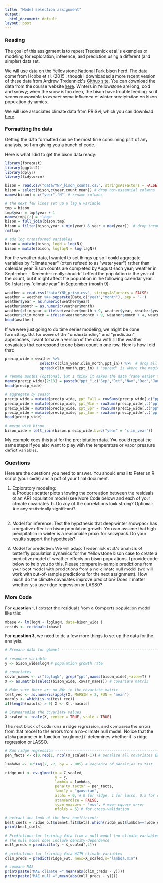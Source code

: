 ```yaml
---
title: "Model selection assignment"
output:
  html_document: default
layout: post
---
```


### Reading ###

The goal of this assignment is to repeat Tredennick et al.'s examples of 
modeling for exploration, inference, and prediction using a different (and simpler) data set.

We will use data on the Yellowstone National Park bison herd. The data come 
from [Hobbs et al. (2015)](https://esajournals.onlinelibrary.wiley.com/doi/abs/10.1890/14-1413.1),
though I downloaded a more recent version of these data from Andrew Tredennick's 
[Github site](https://github.com/atredennick/bison_forecast). You can download the
data from the course website [here](https://github.com/pbadler/forecasting-course-short/blob/master/data/YNP_bison_counts.csv). Winters in Yellowstone are long, cold and snowy; when the snow is too deep, the bison have trouble feeding, so it seems reasonable to expect some influence of winter precipitation on bison population dynamics.

We will use associated climate data from PRISM, which you can download [here](https://github.com/pbadler/forecasting-course-short/blob/master/data/YNP_prism.csv).

### Formatting the data  ###

Getting the data formatted can be the most time consuming part of any analysis, 
so I am giving you a bunch of code.

Here is what I did to get the bison data ready:
```R
library(forecast)
library(ggplot2)
library(dplyr)
library(tidyverse)

bison = read.csv("data/YNP_bison_counts.csv", stringsAsFactors = FALSE)
bison = select(bison,c(year,count.mean)) # drop non-essential columns
names(bison) = c("year","N") # rename columns

# the next few lines set up a lag N variable
tmp = bison    
tmp$year = tmp$year + 1
names(tmp)[2] = "lagN"
bison = full_join(bison,tmp)
bison = filter(bison,year > min(year) & year < max(year))  # drop incomplete observations
rm(tmp)

# add log transformed variables
bison = mutate(bison, logN = log(N))
bison = mutate(bison, loglagN = log(lagN))
````
For the weather data, I wanted to set things up so I could aggregate variables
by "climate year" (often refered to as "water year") rather than calendar year.
Bison counts are completed by August each year; weather in September - December
really shouldn't effect the population in the year of the count, but it might
affect the population in the following calendar year. So I start my "climate
year" in September (month 9):
```R
weather = read.csv("data/YNP_prism.csv", stringsAsFactors = FALSE)
weather = weather %>% separate(Date,c("year","month"), sep = '-')
weather$year = as.numeric(weather$year)
weather$month = as.numeric(weather$month)
weather$clim_year = ifelse(weather$month < 9, weather$year, weather$year + 1)
weather$clim_month = ifelse(weather$month < 9, weather$month + 4, weather$month - 8)
head(weather)
```
If we were just going to do time series modeling, we might be done formatting. But 
for some of the "understanding" and "prediction" approaches, I want to have 
a version of the data with all the weather covariates that correspond to one bison count in one row. Here is how I did that:
```R
precip_wide = weather %>% 
                select(c(clim_year,clim_month,ppt_in)) %>%  # drop all the other climate variables
                spread(clim_month,ppt_in) # 'spread' is where the magic happens

# rename months (optional, but I think it makes the data frame easier to understand)
names(precip_wide)[2:13] = paste0("ppt_",c("Sep","Oct","Nov","Dec","Jan","Feb","Mar","Apr","May","Jun","Jul","Aug"))
head(precip_wide)

# aggregate by season
precip_wide = mutate(precip_wide, ppt_Fall = rowSums(precip_wide[,c("ppt_Sep","ppt_Oct","ppt_Nov")]))
precip_wide = mutate(precip_wide, ppt_Win = rowSums(precip_wide[,c("ppt_Dec","ppt_Jan","ppt_Feb")]))
precip_wide = mutate(precip_wide, ppt_Spr = rowSums(precip_wide[,c("ppt_Mar","ppt_Apr","ppt_May")]))
precip_wide = mutate(precip_wide, ppt_Sum = rowSums(precip_wide[,c("ppt_Jun","ppt_Jul","ppt_Aug")]))
head(precip_wide)

# merge with bison
bison_wide = left_join(bison,precip_wide,by=c("year" = "clim_year"))
```
My example does this just for the precipitation data. 
You could repeat the same steps if you also want to play with 
the temperature or vapor pressure deficit variables.

### Questions  ###

Here are the questions you need to answer. You should email to Peter an 
R script (your code) and a pdf of your final document. 

1. Exploratory modeling:  
    a. Produce scatter plots showing the correlation between the residuals of
    an AR1 population model (see More Code below) and each of your climate covariates.
    b. Do any of the correlations look strong? Optional: Are any statistically significant?
<br><br>

2. Model for inference: Test the hypothesis that deep winter snowpack 
has a negative effect on bison population growth. You can assume that 
high precipitation in winter is a reasonable proxy for snowpack. Do your
results support the hypothesis?

3. Model for prediction: We will adapt Tredennick et al.'s analysis
of butterfly population dynamics for the Yellowstone bison case
to create a predictive model of weather effects on bison populations. 
I provide code below to help you do this.
Please compare in-sample predictions from your best model with 
predictions from a no-climate null model (we will work with out-of-sample
predictions for the next assignment). How much do the climate covariates 
improve prediction? Does it matter whether you use 
ridge regression or LASSO?

### More Code  ###

For **question 1**, I extract the residuals from a Gompertz population model
like this:
```R
mbase <- lm(logN ~ loglagN, data=bison_wide )
resids <- residuals(mbase)
```

For **question 3**, we need to do a few more things to set up
the data for the analysis.

```R
# Prepare data for glmnet ------------------------------------------------------

# response variable
y <- bison_wide$logN # population growth rate

# covariates
covar_names <- c("loglagN", grep("ppt",names(bison_wide),value=T) )
X <- as.matrix(select(bison_wide, covar_names)) # covariate matrix

# Make sure there are no NAs in the covariate matrix
test_vec <- as.numeric(apply(X, MARGIN = 2, FUN = "mean"))
nacols <- which(is.na(test_vec))
if(length(nacols) > 0) X <- X[,-nacols]

# Standaradize the covariate values
X_scaled <- scale(X, center = TRUE, scale = TRUE)
```

The next block of code runs a ridge regression, and compares the errors from
that model to the errors from a no-climate null model. Notice that the `alpha`
parameter in function 'cv.glmnet()` determines whether it is ridge regression
or LASSO.

```R
# Run ridge regression ---------------------------------------------------------
pen_facts <- c(0,rep(1, ncol(X_scaled)-1)) # penalize all covariates EXCEPT the first, loglagN

lambdas <- 10^seq(2, -2, by = -.005) # sequence of penalties to test

ridge_out <- cv.glmnet(x = X_scaled, 
                       y = y, 
                       lambda = lambdas,
                       penalty.factor = pen_facts,
                       family = "gaussian", 
                       alpha = 0, # 0 for ridge, 1 for lasso, 0.5 for elastic net 
                       standardize = FALSE, 
                       type.measure = "mse", # mean square error
                       nfolds = 6) # for cross-validation

# extract and look at the best coefficients
best_coefs = ridge_out$glmnet.fit$beta[,which(ridge_out$lambda==ridge_out$lambda.min)]
print(best_coefs)

# Predictions for training data from a null model (no climate variables)
# The null model does include density-dependence
null_preds = predict(lm(y ~ X_scaled[,1]))

# predictions for training data WITH climate variables
clim_preds = predict(ridge_out, newx=X_scaled,s="lambda.min")

# compare MAE
print(paste("MAE climate =",mean(abs(clim_preds - y))))
print(paste("MAE null =",mean(abs(null_preds - y))))
```

